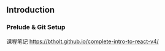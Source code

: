 
## Introduction

### Prelude & Git Setup

课程笔记
https://btholt.github.io/complete-intro-to-react-v4/

